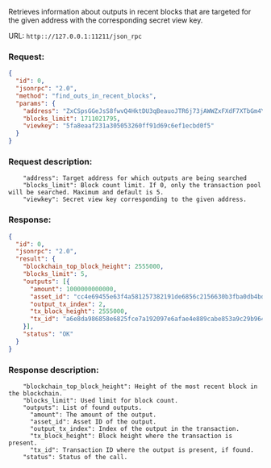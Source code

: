 Retrieves information about outputs in recent blocks that are targeted for the given address with the corresponding secret view key.

URL: ```http:://127.0.0.1:11211/json_rpc```
### Request: 
```json
{
  "id": 0,
  "jsonrpc": "2.0",
  "method": "find_outs_in_recent_blocks",
  "params": {
    "address": "ZxCSpsGGeJsS8fwvQ4HktDU3qBeauoJTR6j73jAWWZxFXdF7XTbGm4YfS2kXJmAP4Rf5BVsSQ9iZ45XANXEYsrLN2L2W77dH7",
    "blocks_limit": 1711021795,
    "viewkey": "5fa8eaaf231a305053260ff91d69c6ef1ecbd0f5"
  }
}
```
### Request description: 
```
    "address": Target address for which outputs are being searched
    "blocks_limit": Block count limit. If 0, only the transaction pool will be searched. Maximum and default is 5.
    "viewkey": Secret view key corresponding to the given address.

```
### Response: 
```json
{
  "id": 0,
  "jsonrpc": "2.0",
  "result": {
    "blockchain_top_block_height": 2555000,
    "blocks_limit": 5,
    "outputs": [{
      "amount": 1000000000000,
      "asset_id": "cc4e69455e63f4a581257382191de6856c2156630b3fba0db4bdd73ffcfb36b6",
      "output_tx_index": 2,
      "tx_block_height": 2555000,
      "tx_id": "a6e8da986858e6825fce7a192097e6afae4e889cabe853a9c29b964985b23da8"
    }],
    "status": "OK"
  }
}
```
### Response description: 
```
    "blockchain_top_block_height": Height of the most recent block in the blockchain.
    "blocks_limit": Used limit for block count.
    "outputs": List of found outputs.
      "amount": The amount of the output.
      "asset_id": Asset ID of the output.
      "output_tx_index": Index of the output in the transaction.
      "tx_block_height": Block height where the transaction is present.
      "tx_id": Transaction ID where the output is present, if found.
    "status": Status of the call.

```
